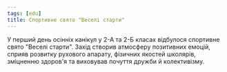 ```yaml
---
tags: [edu]
title: Спортивне свято "Веселі старти"
---
```


У перший день осінніх канікул у 2-А та 2-Б класах відбулося спортивне свято "Веселі старти". Захід створив атмосферу позитивних емоцій, сприяв розвитку рухового апарату, фізичних якостей школярів, зміцненню здоров'я та виховував почуття дружби й колективізму.

<slideshow id="72157675722474075"></slideshow>
